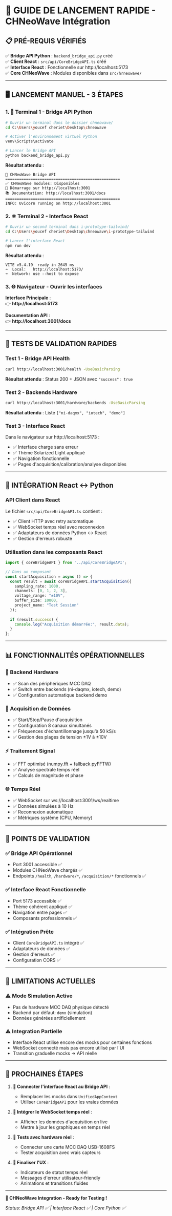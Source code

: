 # 🚀 **GUIDE DE LANCEMENT RAPIDE - CHNeoWave Intégration**

## 📋 **PRÉ-REQUIS VÉRIFIÉS**

✅ **Bridge API Python** : `backend_bridge_api.py` créé  
✅ **Client React** : `src/api/CoreBridgeAPI.ts` créé  
✅ **Interface React** : Fonctionnelle sur http://localhost:5173  
✅ **Core CHNeoWave** : Modules disponibles dans `src/hrneowave/`

---

## 🖥️ **LANCEMENT MANUEL - 3 ÉTAPES**

### **1. 🐍 Terminal 1 - Bridge API Python**

```bash
# Ouvrir un terminal dans le dossier chneowave/
cd C:\Users\youcef cheriet\Desktop\chneowave

# Activer l'environnement virtuel Python
venv\Scripts\activate

# Lancer le Bridge API
python backend_bridge_api.py
```

**Résultat attendu** :
```
🌊 CHNeoWave Bridge API
==================================================
✅ CHNeoWave modules: Disponibles
🚀 Démarrage sur http://localhost:3001
📚 Documentation: http://localhost:3001/docs
==================================================
INFO: Uvicorn running on http://localhost:3001
```

### **2. ⚛️ Terminal 2 - Interface React**

```bash
# Ouvrir un second terminal dans i-prototype-tailwind/
cd C:\Users\youcef cheriet\Desktop\chneowave\i-prototype-tailwind

# Lancer l'interface React
npm run dev
```

**Résultat attendu** :
```
VITE v5.4.19  ready in 2645 ms
➜  Local:   http://localhost:5173/
➜  Network: use --host to expose
```

### **3. 🌐 Navigateur - Ouvrir les interfaces**

**Interface Principale** :  
👉 **http://localhost:5173**

**Documentation API** :  
👉 **http://localhost:3001/docs**

---

## 🧪 **TESTS DE VALIDATION RAPIDES**

### **Test 1 - Bridge API Health**
```bash
curl http://localhost:3001/health -UseBasicParsing
```

**Résultat attendu** : Status 200 + JSON avec `"success": true`

### **Test 2 - Backends Hardware**
```bash
curl http://localhost:3001/hardware/backends -UseBasicParsing
```

**Résultat attendu** : Liste `["ni-daqmx", "iotech", "demo"]`

### **Test 3 - Interface React**
Dans le navigateur sur http://localhost:5173 :
- ✅ Interface charge sans erreur
- ✅ Thème Solarized Light appliqué
- ✅ Navigation fonctionnelle
- ✅ Pages d'acquisition/calibration/analyse disponibles

---

## 🔗 **INTÉGRATION React ↔ Python**

### **API Client dans React**
Le fichier `src/api/CoreBridgeAPI.ts` contient :
- ✅ Client HTTP avec retry automatique
- ✅ WebSocket temps réel avec reconnexion
- ✅ Adaptateurs de données Python ↔ React
- ✅ Gestion d'erreurs robuste

### **Utilisation dans les composants React**
```typescript
import { coreBridgeAPI } from '../api/CoreBridgeAPI';

// Dans un composant
const startAcquisition = async () => {
  const result = await coreBridgeAPI.startAcquisition({
    sampling_rate: 1000,
    channels: [0, 1, 2, 3],
    voltage_range: "±10V",
    buffer_size: 10000,
    project_name: "Test Session"
  });
  
  if (result.success) {
    console.log("Acquisition démarrée:", result.data);
  }
};
```

---

## 📊 **FONCTIONNALITÉS OPÉRATIONNELLES**

### **🔧 Backend Hardware**
- ✅ Scan des périphériques MCC DAQ
- ✅ Switch entre backends (ni-daqmx, iotech, demo)
- ✅ Configuration automatique backend demo

### **📡 Acquisition de Données**
- ✅ Start/Stop/Pause d'acquisition
- ✅ Configuration 8 canaux simultanés
- ✅ Fréquences d'échantillonnage jusqu'à 50 kS/s
- ✅ Gestion des plages de tension ±1V à ±10V

### **⚡ Traitement Signal**
- ✅ FFT optimisé (numpy.fft + fallback pyFFTW)
- ✅ Analyse spectrale temps réel
- ✅ Calculs de magnitude et phase

### **🌐 Temps Réel**
- ✅ WebSocket sur ws://localhost:3001/ws/realtime
- ✅ Données simulées à 10 Hz
- ✅ Reconnexion automatique
- ✅ Métriques système (CPU, Memory)

---

## 🎯 **POINTS DE VALIDATION**

### **✅ Bridge API Opérationnel**
- Port 3001 accessible ✅
- Modules CHNeoWave chargés ✅  
- Endpoints `/health`, `/hardware/*`, `/acquisition/*` fonctionnels ✅

### **✅ Interface React Fonctionnelle**
- Port 5173 accessible ✅
- Thème cohérent appliqué ✅
- Navigation entre pages ✅
- Composants professionnels ✅

### **✅ Intégration Prête**
- Client `CoreBridgeAPI.ts` intégré ✅
- Adaptateurs de données ✅
- Gestion d'erreurs ✅
- Configuration CORS ✅

---

## 🚧 **LIMITATIONS ACTUELLES**

### **⚠️ Mode Simulation Active**
- Pas de hardware MCC DAQ physique détecté
- Backend par défaut: `demo` (simulation)
- Données générées artificiellement

### **⚠️ Integration Partielle**
- Interface React utilise encore des mocks pour certaines fonctions
- WebSocket connecté mais pas encore utilisé par l'UI
- Transition graduelle mocks → API réelle

---

## 🎉 **PROCHAINES ÉTAPES**

1. **🔗 Connecter l'interface React au Bridge API** :
   - Remplacer les mocks dans `UnifiedAppContext`
   - Utiliser `CoreBridgeAPI` pour les vraies données

2. **📡 Intégrer le WebSocket temps réel** :
   - Afficher les données d'acquisition en live
   - Mettre à jour les graphiques en temps réel

3. **🧪 Tests avec hardware réel** :
   - Connecter une carte MCC DAQ USB-1608FS
   - Tester acquisition avec vrais capteurs

4. **🎨 Finaliser l'UX** :
   - Indicateurs de statut temps réel
   - Messages d'erreur utilisateur-friendly
   - Animations et transitions fluides

---

**🌊 CHNeoWave Integration - Ready for Testing !**

*Status: Bridge API ✅ | Interface React ✅ | Core Python ✅*
